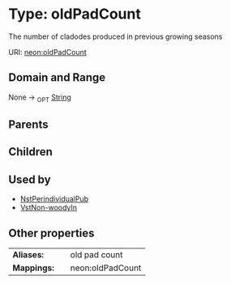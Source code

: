 
# Type: oldPadCount


The number of cladodes produced in previous growing seasons

URI: [neon:oldPadCount](https://data.neonscience.org/oldPadCount)


## Domain and Range

None ->  <sub>OPT</sub> [String](types/String.md)

## Parents


## Children


## Used by

 * [NstPerindividualPub](NstPerindividualPub.md)
 * [VstNon-woodyIn](VstNon-woodyIn.md)

## Other properties

|  |  |  |
| --- | --- | --- |
| **Aliases:** | | old pad count |
| **Mappings:** | | neon:oldPadCount |

